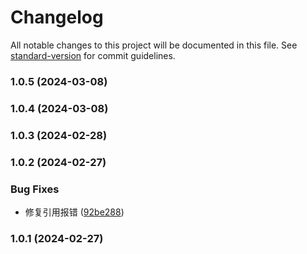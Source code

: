 # Changelog

All notable changes to this project will be documented in this file. See [standard-version](https://github.com/conventional-changelog/standard-version) for commit guidelines.

### 1.0.5 (2024-03-08)

### 1.0.4 (2024-03-08)

### 1.0.3 (2024-02-28)

### 1.0.2 (2024-02-27)


### Bug Fixes

* 修复引用报错 ([92be288](https://github.com/tenadolanter/cnchar/commit/92be2887205b6c6f6bdba1b5a164dab1ab3eaf4c))

### 1.0.1 (2024-02-27)
